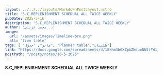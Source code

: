 ```yaml
---
layout: ../../../layouts/MarkdownPostLayout.astro
title: 'S.C_REPLENISHMENT SCHEDUAL ALL TWICE WEEKLY'
pubDate: 2025-5-16
description: 'S.C_REPLENISHMENT SCHEDUAL ALL TWICE WEEKLY'
author: 'د. محمد عزتلى'
image:
  url: "/assets/images/Timeline-bro.png"
  alt: "time table"
tags: [ "مايو", "جدول", "Planner table","طلبيات"]
link: "https://docs.google.com/spreadsheets/d/18khm3bGXZpAZkouoNN5tFW1_xkQK-vws/edit?usp=sharing&ouid=106439338913487915657&rtpof=true&sd=true"
postPath: "/posts/notes/16-5-2025"
---
```



**S.C_REPLENISHMENT SCHEDUAL ALL TWICE WEEKLY**